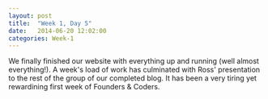 ```yaml
---
layout: post
title:  "Week 1, Day 5"
date:   2014-06-20 12:02:00
categories: Week-1
---
```


We finally finished our website with everything up and running (well almost everything!). A week's load of work has culminated with Ross' presentation to the rest of the group of our completed blog. It has been a very tiring yet rewardining first week of Founders & Coders.

